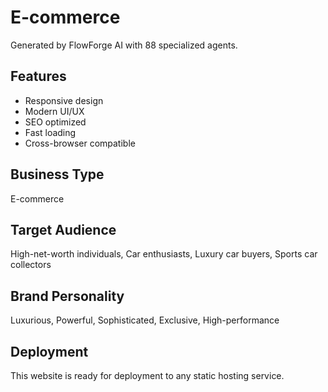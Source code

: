 # E-commerce

Generated by FlowForge AI with 88 specialized agents.

## Features
- Responsive design
- Modern UI/UX
- SEO optimized
- Fast loading
- Cross-browser compatible

## Business Type
E-commerce

## Target Audience
High-net-worth individuals, Car enthusiasts, Luxury car buyers, Sports car collectors

## Brand Personality
Luxurious, Powerful, Sophisticated, Exclusive, High-performance

## Deployment
This website is ready for deployment to any static hosting service.
